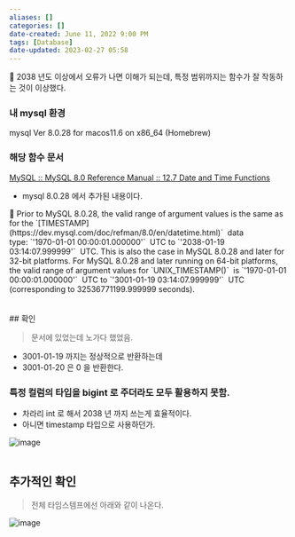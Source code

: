 ```yaml
---
aliases: []
categories: []
date-created: June 11, 2022 9:00 PM
tags: [Database]
date-updated: 2023-02-27 05:58
---
```


<aside>
📌 2038 년도 이상에서 오류가 나면 이해가 되는데, 특정 범위까지는 함수가 잘 작동하는 것이 이상했다.

</aside>

### 내 mysql 환경

mysql Ver 8.0.28 for macos11.6 on x86_64 (Homebrew)

### 해당 함수 문서

[MySQL :: MySQL 8.0 Reference Manual :: 12.7 Date and Time Functions](https://dev.mysql.com/doc/refman/8.0/en/date-and-time-functions.html#function_unix-timestamp)

- mysql 8.0.28 에서 추가된 내용이다.

<aside>
📌 Prior to MySQL 8.0.28, the valid range of argument values is the same as for the `[TIMESTAMP](https://dev.mysql.com/doc/refman/8.0/en/datetime.html)`
 data type: `'1970-01-01 00:00:01.000000'`
 UTC to `'2038-01-19 03:14:07.999999'`
 UTC. This is also the case in MySQL 8.0.28 and later for 32-bit platforms. For MySQL 8.0.28 and later running on 64-bit platforms, the valid range of argument values for `UNIX_TIMESTAMP()`
 is `'1970-01-01 00:00:01.000000'`
 UTC to `'3001-01-19 03:14:07.999999'`
 UTC (corresponding to 32536771199.999999 seconds).

</aside>
<br><br>
## 확인

> 문서에 있었는데 노가다 했었음.
> 
- 3001-01-19 까지는 정상적으로 반환하는데
- 3001-01-20 은 0 을 반환한다.

### 특정 컬럼의 타입을 bigint 로 주더라도 모두 활용하지 못함.

- 차라리 int 로 해서 2038 년 까지 쓰는게 효율적이다.
- 아니면 timestamp 타입으로 사용하던가.

![image](https://s3.ap-northeast-2.amazonaws.com/donkeyadonkey-assets/img/196cd2d2b49bb6c4e204f6642a3e6df4.png)
<br><br>
## 추가적인 확인

> 전체 타임스템프에선 아래와 같이 나온다.

![image](https://s3.ap-northeast-2.amazonaws.com/donkeyadonkey-assets/img/88f9d14129a161c35999e71ac232474f.png)

